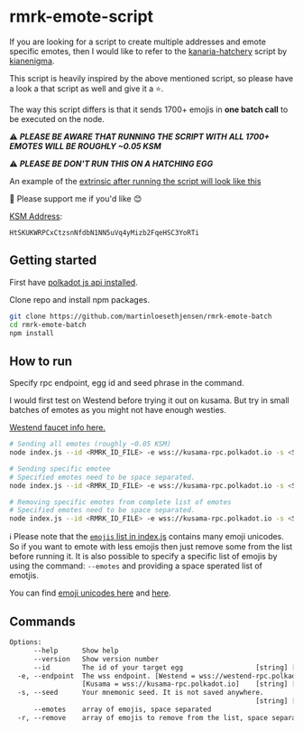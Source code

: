 # rmrk-emote-script

If you are looking for a script to create multiple addresses and emote specific emotes, then I would like to refer to the [kanaria-hatchery](https://github.com/kianenigma/kanaria-hatchery) script by [kianenigma](https://github.com/kianenigma).

This script is heavily inspired by the above mentioned script, so please have a look a that script as well and give it a :star:.

The way this script differs is that it sends 1700+ emojis in **one batch call** to be executed on the node.

⚠️ **_PLEASE BE AWARE THAT RUNNING THE SCRIPT WITH ALL 1700+ EMOTES WILL BE ROUGHLY ~0.05 KSM_**

⚠️ **_PLEASE BE DON'T RUN THIS ON A HATCHING EGG_**

An example of the [extrinsic after running the script will look like this](https://kusama.subscan.io/extrinsic/0x77e1baf6e368644c60b6b3ffade989ff4298b76259e8e8a2edd29e6c7bed914f)  

🌱 Please support me if you'd like 😊

[KSM Address](https://kusama.subscan.io/account/HtSKUKWRPCxCtzsnNfdbN1NN5uVq4yMizb2FqeHSC3YoRTi):

```text
HtSKUKWRPCxCtzsnNfdbN1NN5uVq4yMizb2FqeHSC3YoRTi
```

## Getting started

First have [polkadot js api installed](https://polkadot.js.org/docs/api/start/install).

Clone repo and install npm packages.

```sh
git clone https://github.com/martinloesethjensen/rmrk-emote-batch
cd rmrk-emote-batch
npm install
```

## How to run

Specify rpc endpoint, egg id and seed phrase in the command.

I would first test on Westend before trying it out on kusama. But try in small batches of emotes as you might not have enough westies.   

[Westend faucet info here.](https://wiki.polkadot.network/docs/en/maintain-networks#westend-faucet)

```sh
# Sending all emotes (roughly ~0.05 KSM)
node index.js --id <RMRK_ID_FILE> -e wss://kusama-rpc.polkadot.io -s <SEED_FILE>

# Sending specific emotee
# Specified emotes need to be space separated.
node index.js --id <RMRK_ID_FILE> -e wss://kusama-rpc.polkadot.io -s <SEED_FILE> --emotes 🚀 🎉

# Removing specific emotes from complete list of emotes
# Specified emotes need to be space separated.
node index.js --id <RMRK_ID_FILE> -e wss://kusama-rpc.polkadot.io -s <SEED_FILE> -r 🤩 🥳
```

ℹ️ Please note that the [`emojis` list in index.js](index.js) contains many emoji unicodes. So if you want to emote with less emojis then just remove some from the list before running it. It is also possible to specify a specific list of emojis by using the command: `--emotes` and providing a space sperated list of emotjis.

You can find [emoji unicodes here](https://unicode.org/emoji/charts/full-emoji-list.html) and [here](./emoji-unicodes.txt).

## Commands

```txt
Options:
      --help      Show help                                            [boolean]
      --version   Show version number                                  [boolean]
      --id        The id of your target egg                  [string] [required]
  -e, --endpoint  The wss endpoint. [Westend = wss://westend-rpc.polkadot.io]
                  [Kusama = wss://kusama-rpc.polkadot.io]    [string] [required]
  -s, --seed      Your mnemonic seed. It is not saved anywhere.
                                                             [string] [required]
      --emotes    array of emojis, space separated                       [array]
  -r, --remove    array of emojis to remove from the list, space separated
                                                                         [array]
```
